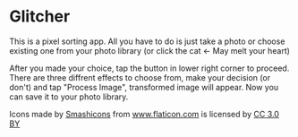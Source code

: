 # Glitcher
This is a pixel sorting app. All you have to do is just take a photo or choose existing one from your photo library (or click the cat <- May melt your heart)

After you made your choice, tap the button in lower right corner to proceed.
There are three diffrent effects to choose from, make your decision (or don't) and tap "Process Image", transformed image will appear.
Now you can save it to your photo library.











<div>Icons made by <a href="https://www.flaticon.com/authors/smashicons" title="Smashicons">Smashicons</a> from <a href="https://www.flaticon.com/" 			    title="Flaticon">www.flaticon.com</a> is licensed by <a href="http://creativecommons.org/licenses/by/3.0/" 			    title="Creative Commons BY 3.0" target="_blank">CC 3.0 BY</a></div>
